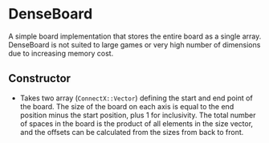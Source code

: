 # DenseBoard

A simple board implementation that stores the entire board as a single array. DenseBoard is not suited to large games or very high number of dimensions due to increasing memory cost.

## Constructor
- Takes two array (`ConnectX::Vector`) defining the start and end point of the board. The size of the board on each axis is equal to the end position minus the start position, plus 1 for inclusivity. The total number of spaces in the board is the product of all elements in the size vector, and the offsets can be calculated from the sizes from back to front.